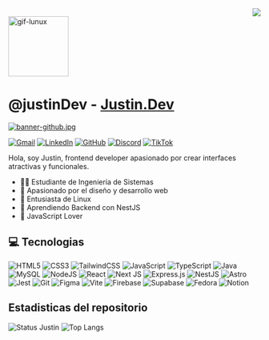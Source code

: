 <!-- Level 3: Add custom code -->
<div align="right">
  <a href="https://visitcount.itsvg.in">
    <img src="https://visitcount.itsvg.in/api?id=justin-A18&label=Profile%20Views&color=11&icon=3&pretty=true" />
  </a>
</div>

  <img src="https://i.giphy.com/media/v1.Y2lkPTc5MGI3NjExamxmM2s5ZXJpaG9jNWFxajgyM2V0dW0xdm9wd2Vka3VyZWMzdDdvaSZlcD12MV9pbnRlcm5hbF9naWZfYnlfaWQmY3Q9cw/MCRQ0Nkn4KfeQDdM7N/giphy.gif" alt="gif-lunux" width='120' heigth='50'/> 

# @justinDev - [Justin.Dev](https://portafolio-justin.vercel.app/)

[![banner-github.jpg](https://i.postimg.cc/X7vK6J3K/banner-github.jpg)](https://postimg.cc/ThZ5rTKh)

[![Gmail](https://img.shields.io/badge/Gmail-D14836?style=for-the-badge&logo=gmail&logoColor=white)](mailto:justin.hv08@gmail.com)
[![LinkedIn](https://img.shields.io/badge/linkedin-%230077B5.svg?style=for-the-badge&logo=linkedin&logoColor=white)](https://www.linkedin.com/in/dev-justinh)
[![GitHub](https://img.shields.io/badge/github-%23121011.svg?style=for-the-badge&logo=github&logoColor=white)](https://github.com/justin-A18)
[![Discord](https://img.shields.io/badge/Discord-%235865F2.svg?style=for-the-badge&logo=discord&logoColor=white)](https://discord.gg/wGsvJrfB)
[![TikTok](https://img.shields.io/badge/TikTok-%23000000.svg?style=for-the-badge&logo=TikTok&logoColor=white)](https://www.tiktok.com/@just1n.script)

Hola, soy Justin, frontend developer apasionado por crear interfaces atractivas y funcionales.
- 👨‍💻 Estudiante de Ingeniería de Sistemas<br>  
- 🎨 Apasionado por el diseño y desarrollo web<br>  
- 🐧 Entusiasta de Linux<br> 
- 🚀 Aprendiendo Backend con NestJS<br>   
- 💛 JavaScript Lover <br>  

## 💻 Tecnologias
<!-- Badges from https://github.com/Ileriayo/markdown-badges -->
![HTML5](https://img.shields.io/badge/html5-%23E34F26.svg?style=for-the-badge&logo=html5&logoColor=white)
![CSS3](https://img.shields.io/badge/css3-%231572B6.svg?style=for-the-badge&logo=css3&logoColor=white)
![TailwindCSS](https://img.shields.io/badge/tailwindcss-%2338B2AC.svg?style=for-the-badge&logo=tailwind-css&logoColor=white)
![JavaScript](https://img.shields.io/badge/javascript-%23323330.svg?style=for-the-badge&logo=javascript&logoColor=%23F7DF1E)
![TypeScript](https://img.shields.io/badge/typescript-%23007ACC.svg?style=for-the-badge&logo=typescript&logoColor=white)
![Java](https://img.shields.io/badge/java-%23ED8B00.svg?style=for-the-badge&logo=openjdk&logoColor=white)
![MySQL](https://img.shields.io/badge/mysql-%2300f.svg?style=for-the-badge&logo=mysql&logoColor=white)
![NodeJS](https://img.shields.io/badge/node.js-6DA55F?style=for-the-badge&logo=node.js&logoColor=white)
![React](https://img.shields.io/badge/react-%2320232a.svg?style=for-the-badge&logo=react&logoColor=%2361DAFB)
![Next JS](https://img.shields.io/badge/Next-black?style=for-the-badge&logo=next.js&logoColor=white)
![Express.js](https://img.shields.io/badge/express.js-%23404d59.svg?style=for-the-badge&logo=express&logoColor=%2361DAFB)
![NestJS](https://img.shields.io/badge/nestjs-%23E0234E.svg?style=for-the-badge&logo=nestjs&logoColor=white)
![Astro](https://img.shields.io/badge/astro-%232C2052.svg?style=for-the-badge&logo=astro&logoColor=white)
![Jest](https://img.shields.io/badge/-jest-%23C21325?style=for-the-badge&logo=jest&logoColor=white)
![Git](https://img.shields.io/badge/git-%23F05033.svg?style=for-the-badge&logo=git&logoColor=white)
![Figma](https://img.shields.io/badge/figma-%23F24E1E.svg?style=for-the-badge&logo=figma&logoColor=white)
![Vite](https://img.shields.io/badge/vite-%23646CFF.svg?style=for-the-badge&logo=vite&logoColor=white)
![Firebase](https://img.shields.io/badge/firebase-%23039BE5.svg?style=for-the-badge&logo=firebase)
![Supabase](https://img.shields.io/badge/Supabase-3ECF8E?style=for-the-badge&logo=supabase&logoColor=white)
![Fedora](https://img.shields.io/badge/Fedora-294172?style=for-the-badge&logo=fedora&logoColor=white)
![Notion](https://img.shields.io/badge/Notion-%23000000.svg?style=for-the-badge&logo=notion&logoColor=white)

## Estadisticas del repositorio
<!-- GitHub stats from https://github.com/anuraghazra/github-readme-stats -->
![Status Justin](https://github-readme-stats.vercel.app/api?username=justin-A18&show_icons=true&theme=radical)
![Top Langs](https://github-readme-stats.vercel.app/api/top-langs/?username=justin-A18&layout=compact&theme=radical)
